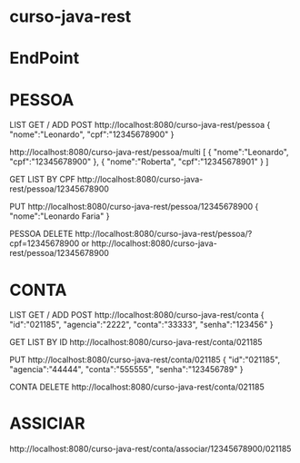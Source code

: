 # curso-java-rest

# EndPoint


# PESSOA 

LIST GET / ADD POST
http://localhost:8080/curso-java-rest/pessoa
{
	"nome":"Leonardo",
	"cpf":"12345678900"
}

http://localhost:8080/curso-java-rest/pessoa/multi
[
   {
	"nome":"Leonardo",
	"cpf":"12345678900"
	},
   {
	"nome":"Roberta",
	"cpf":"12345678901"
	}
]

GET LIST BY CPF
http://localhost:8080/curso-java-rest/pessoa/12345678900

PUT
http://localhost:8080/curso-java-rest/pessoa/12345678900
{
	"nome":"Leonardo Faria"
}

PESSOA DELETE
http://localhost:8080/curso-java-rest/pessoa/?cpf=12345678900
or
http://localhost:8080/curso-java-rest/pessoa/12345678900



# CONTA 

LIST GET / ADD POST
http://localhost:8080/curso-java-rest/conta
{
	"id":"021185",
	"agencia":"2222",
	"conta":"33333",
	"senha":"123456"
}

GET LIST BY ID
http://localhost:8080/curso-java-rest/conta/021185

PUT
http://localhost:8080/curso-java-rest/conta/021185
{
	"id":"021185",
	"agencia":"44444",
	"conta":"555555",
	"senha":"123456789"
}

CONTA DELETE
http://localhost:8080/curso-java-rest/conta/021185

# ASSICIAR
http://localhost:8080/curso-java-rest/conta/associar/12345678900/021185